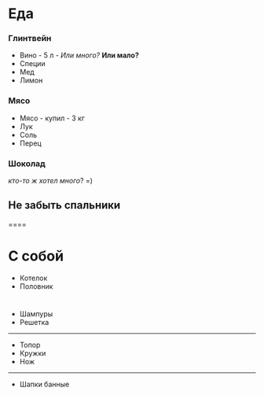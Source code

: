 Еда
====

### Глинтвейн
 * Вино - 5 л  -  *Или много?* **Или мало?**
 * Специи
 * Мед
 * Лимон 

### Мясо
 * Мясо - купил - 3 кг
 * Лук
 * Соль
 * Перец

### Шоколад
*кто-то ж хотел много*? =)

## Не забыть **спальники**

====

С собой
====

 * Котелок
 * Половник
#
 * Шампуры
 * Решетка
 ---
 * Топор
 * Кружки
 * Нож
 ---
 * Шапки банные
